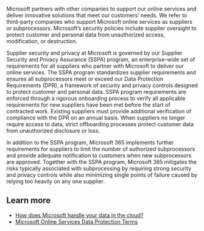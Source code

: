 Microsoft partners with other companies to support our online services and deliver innovative solutions that meet our customers’ needs. We refer to third-party companies who support Microsoft online services as suppliers or subprocessors. Microsoft’s security policies include supplier oversight to protect customer and personal data from unauthorized access, modification, or destruction.

Supplier security and privacy at Microsoft is governed by our Supplier Security and Privacy Assurance (SSPA) program, an enterprise-wide set of requirements for all suppliers who partner with Microsoft to deliver our online services. The SSPA program standardizes supplier requirements and ensures all subprocessors meet or exceed our Data Protection Requirements (DPR), a framework of security and privacy controls designed to protect customer and personal data. SSPA program requirements are enforced through a rigorous onboarding process to verify all applicable requirements for new suppliers have been met before the start of contracted work. Existing suppliers must provide additional verification of compliance with the DPR on an annual basis. When suppliers no longer require access to data, strict offboarding processes protect customer data from unauthorized disclosure or loss.

In addition to the SSPA program, Microsoft 365 implements further requirements for suppliers to limit the number of authorized subprocessors and provide adequate notification to customers when new subprocessors are approved. Together with the SSPA program, Microsoft 365 mitigates the risks typically associated with subprocessing by requiring strong security and privacy controls while also minimizing single points of failure caused by relying too heavily on any one supplier.

## Learn more

- [How does Microsoft handle your data in the cloud?](https://query.prod.cms.rt.microsoft.com/cms/api/am/binary/RE4qVL2?azure-portal=true)
- [Microsoft Online Services Data Protection Terms](https://www.microsoftvolumelicensing.com/DocumentSearch.aspx?Mode=3&DocumentTypeId=67&azure-portal=true)
